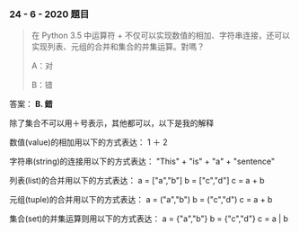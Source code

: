 ### 24 - 6 - 2020 題目

>在 Python 3.5 中运算符 + 不仅可以实现数值的相加、字符串连接，还可以实现列表、元组的合并和集合的并集运算。對嗎？
>
>A：对
>
>B：错

答案： **B. 錯**

除了集合不可以用＋号表示，其他都可以，以下是我的解释

数值(value)的相加用以下的方式表达：
1 ＋ 2

字符串(string)的连接用以下的方式表达：
"This" + "is" + "a" + "sentence"

列表(list)的合并用以下的方式表达：
a = ["a","b"]
b = ["c","d"]
c = a + b

元组(tuple)的合并用以下的方式表达：
a = ("a","b")
b = ("c","d")
c = a + b

集合(set)的并集运算则用以下的方式表达：
a = {"a","b"}
b = {"c","d"}
c = a | b